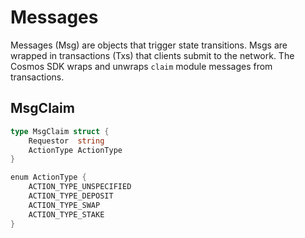 <!-- order: 3 -->

# Messages

Messages (Msg) are objects that trigger state transitions. Msgs are wrapped in transactions (Txs) that clients submit to the network. The Cosmos SDK wraps and unwraps `claim` module messages from transactions.

## MsgClaim

```go
type MsgClaim struct {
	Requestor  string	
	ActionType ActionType
}

enum ActionType {
	ACTION_TYPE_UNSPECIFIED
	ACTION_TYPE_DEPOSIT
	ACTION_TYPE_SWAP
	ACTION_TYPE_STAKE
}
```

